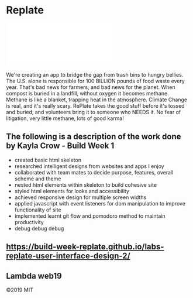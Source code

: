 # Replate

![replate logo](img/rePlate-logo-white.png)

 We're creating an app to bridge the gap from trash bins to hungry bellies. The U.S. alone is responsible for 100 BILLION pounds of food waste every year. That's bad news for farmers, and bad news for the planet. When compost is buried in a landfill, without oxygen it becomes methane. Methane is like a blanket, trapping heat in the atmosphere. Climate Change is real, and it's really scary. RePlate takes the good stuff before it's tossed and buried, and volunteers bring it to someone who NEEDS it. No fear of litigation, very little methane, lots of good karma! 

## The following is a description of the work done by Kayla Crow - Build Week 1

- created basic html skeleton 
- researched intelligent designs from websites and apps I enjoy
- collaborated with team mates to decide purpose, features, overall scheme and theme
- nested html elements within skeleton to build cohesive site
- styled html elements for looks and accessibility 
- achieved responsive design for multiple screen widths
- applied javascript with event listeners for dom manipulation to improve functionality of site
- implemented learnt git flow and pomodoro method to maintain productivity 
- debug debug debug

## https://build-week-replate.github.io/labs-replate-user-interface-design-2/

## Lambda web19



&copy;2019 MIT
